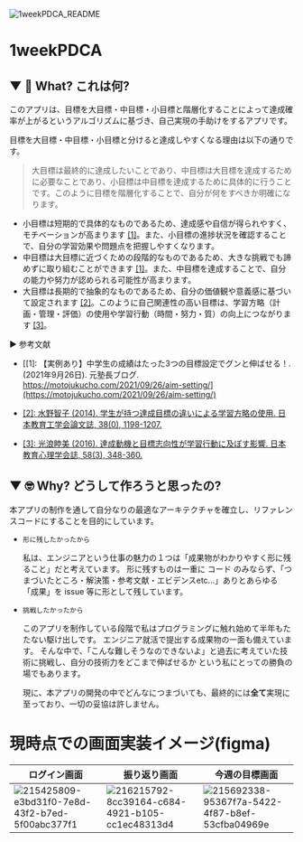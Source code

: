 ![1weekPDCA_README](https://user-images.githubusercontent.com/111550856/221393945-ee5fa6cd-49a5-4266-9a74-5842946ea1d3.png)



# 1weekPDCA
## ▼ 🤔 What? これは何?

このアプリは、目標を大目標・中目標・小目標と階層化することによって達成確率が上がるというアルゴリズムに基づき、自己実現の手助けをするアプリです。

目標を大目標・中目標・小目標と分けると達成しやすくなる理由は以下の通りです。

> 大目標は最終的に達成したいことであり、中目標は大目標を達成するために必要なことであり、小目標は中目標を達成するために具体的に行うことです。このように目標を階層化することで、自分が何をすべきか明確になります。
- 小目標は短期的で具体的なものであるため、達成感や自信が得られやすく、モチベーションが高まります [[1]](https://motojukucho.com/2021/09/26/aim-setting/)。また、小目標の進捗状況を確認することで、自分の学習効果や問題点を把握しやすくなります。
- 中目標は大目標に近づくための段階的なものであるため、大きな挑戦でも諦めずに取り組むことができます [[1]](https://motojukucho.com/2021/09/26/aim-setting/)。また、中目標を達成することで、自分の能力や努力が認められる可能性が高まります。
- 大目標は長期的で抽象的なものであるため、自分の価値観や意義感に基づいて設定されます [[2]](https://www.jstage.jst.go.jp/article/cjpt/2014/0/2014_1198/_pdf/-char/ja)。このように自己関連性の高い目標は、学習方略（計画・管理・評価）の使用や学習行動（時間・努力・質）の向上につながります [[3]](https://www.jstage.jst.go.jp/article/jjep/58/3/58_3_348/_pdf/-char/ja)。

▶︎ 参考文献
- [[1]: 【実例あり】中学生の成績はたった3つの目標設定でグンと伸ばせる！. (2021年9月26日). 元塾長ブログ. https://motojukucho.com/2021/09/26/aim-setting/](https://motojukucho.com/2021/09/26/aim-setting/)

- [[2]: 水野智子 (2014). 学生が持つ達成目標の違いによる学習方略の使用. 日本教育工学会論文誌, 38(0), 1198-1207.](https://www.jstage.jst.go.jp/article/cjpt/2014/0/2014_1198/_pdf/-char/ja)

- [[3]: 光浪睦美 (2016). 達成動機と目標志向性が学習行動に及ぼす影響. 日本教育心理学会誌, 58(3), 348-360.](https://www.jstage.jst.go.jp/article/jjep/58/3/58_3_348/_pdf/-char/ja)

## ▼ 🤓 Why? どうして作ろうと思ったの?

本アプリの制作を通して自分なりの最適なアーキテクチャを確立し、リファレンスコードにすることを目的にしています。

- `形に残したかったから`

   私は、エンジニアという仕事の魅力の１つは「成果物がわかりやすく形に残ること」だと考えています。 形に残すものは一重に コード のみならず、「つまづいたところ・解決策・参考文献・エビデンスetc...」ありとあらゆる「成果」を issue 等に形として残しています。
   
- `挑戦したかったから`

  このアプリを制作している段階で私はプログラミングに触れ始めて半年もたたない駆け出しです。 エンジニア就活で提出する成果物の一面も備えています。
  そんな中で、「こんな難しそうなのできないよ」と過去に考えていた技術に挑戦し、自分の技術力をどこまで伸ばせるか という私にとっての勝負の場でもあります。
  
  現に、本アプリの開発の中でどんなにつまづいても、最終的には**全て**実現に至っており、一切の妥協は許しません。

# 現時点での画面実装イメージ(figma)
|ログイン画面|振り返り画面|今週の目標画面|
|---------|---------|-----------|
|![215425809-e3bd31f0-7e8d-43f2-b7ed-5f00abc377f1](https://user-images.githubusercontent.com/111550856/216218055-1b00b3f2-97d2-4e62-a9e7-b820a3c132ef.png)| ![216215792-8cc39164-c684-4921-b105-cc1ec48313d4](https://user-images.githubusercontent.com/111550856/216217731-05cbc643-1ed8-44e0-ac9b-b3d6de2e2b3f.png) |![215692338-95367f7a-5422-4f87-b8ef-53cfba04969e](https://user-images.githubusercontent.com/111550856/216217942-fb087b74-3266-4196-a9f3-90b6a62bdb5c.png)|

